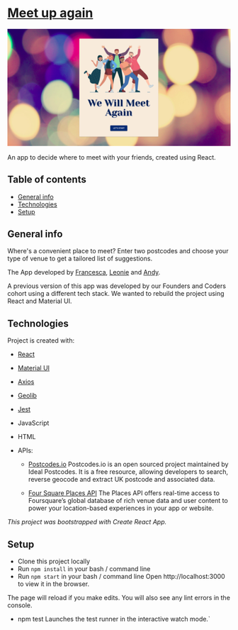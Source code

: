 # [Meet up again](https://meet-up-again.netlify.app/) 

![Meet up again screenshot](/Screenshot.png)

An app to decide where to meet with your friends, created using React.

## Table of contents
* [General info](#general-info)
* [Technologies](#technologies)
* [Setup](#setup)

## General info
Where's a convenient place to meet? Enter two postcodes and choose your type of venue to get a tailored list of suggestions. 

The App developed by [Francesca](https://github.com/frannyfra), [Leonie](https://github.com/LaLeonie) and [Andy](https://github.com/andy-mc-donald). 

A previous version of this app was developed by our Founders and Coders cohort using a different tech stack. We wanted to rebuild the project using React and Material UI.

## Technologies
Project is created with:
- [React](https://reactjs.org/) 
- [Material UI](https://material-ui.com/)
- [Axios](https://www.npmjs.com/package/axios)
- [Geolib](https://www.npmjs.com/package/geolib) 
- [Jest](https://jestjs.io/)
- JavaScript 
- HTML 

- APIs: 
    - [Postcodes.io](https://postcodes.io/)
Postcodes.io is an open sourced project maintained by Ideal Postcodes. It is a free resource, allowing developers to search, reverse geocode and extract UK postcode and associated data.

    - [Four Square Places API](https://developer.foursquare.com/docs/places-api/) 
The Places API offers real-time access to Foursquare’s global database of rich venue data and user content to power your location-based experiences in your app or website.
    
*This project was bootstrapped with Create React App.*

## Setup

- Clone this project locally
- Run `npm install` in your bash / command line
- Run `npm start` in your bash / command line
Open http://localhost:3000 to view it in the browser.

The page will reload if you make edits.
You will also see any lint errors in the console.

- npm test
Launches the test runner in the interactive watch mode.`
